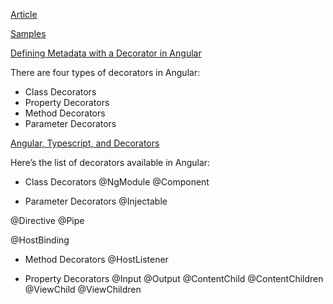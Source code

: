 [Article](https://blog.logrocket.com/understanding-the-viewchild-and-viewchildren-decorators-in-angular-10/)

[Samples](https://stackblitz.com/edit/view-child-examples?file=src%2Fapp%2Fview-child%2Fselector-property-examples%2Fcomponent-selector.component.ts)

[Defining Metadata with a Decorator in Angular](https://www.pluralsight.com/guides/defining-metadata-with-a-decorator-in-angular)

There are four types of decorators in Angular:

* Class Decorators
* Property Decorators
* Method Decorators
* Parameter Decorators

[Angular, Typescript, and Decorators](https://ndcunningham.medium.com/angular-typescript-and-decorators-2f58707796d7)

Here’s the list of decorators available in Angular:
* Class Decorators
@NgModule
@Component

* Parameter Decorators
@Injectable


@Directive
@Pipe

@HostBinding


* Method Decorators
@HostListener

* Property Decorators
@Input
@Output
@ContentChild
@ContentChildren
@ViewChild
@ViewChildren
